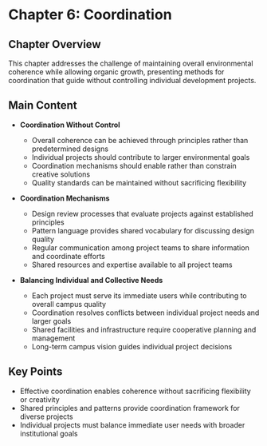 # Chapter 6: Coordination

## Chapter Overview
This chapter addresses the challenge of maintaining overall environmental coherence while allowing organic growth, presenting methods for coordination that guide without controlling individual development projects.

## Main Content
- **Coordination Without Control**
  - Overall coherence can be achieved through principles rather than predetermined designs
  - Individual projects should contribute to larger environmental goals
  - Coordination mechanisms should enable rather than constrain creative solutions
  - Quality standards can be maintained without sacrificing flexibility

- **Coordination Mechanisms**
  - Design review processes that evaluate projects against established principles
  - Pattern language provides shared vocabulary for discussing design quality
  - Regular communication among project teams to share information and coordinate efforts
  - Shared resources and expertise available to all project teams

- **Balancing Individual and Collective Needs**
  - Each project must serve its immediate users while contributing to overall campus quality
  - Coordination resolves conflicts between individual project needs and larger goals
  - Shared facilities and infrastructure require cooperative planning and management
  - Long-term campus vision guides individual project decisions

## Key Points
- Effective coordination enables coherence without sacrificing flexibility or creativity
- Shared principles and patterns provide coordination framework for diverse projects
- Individual projects must balance immediate user needs with broader institutional goals